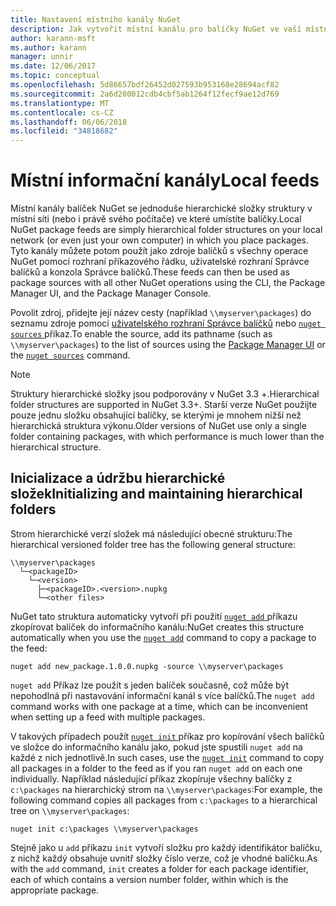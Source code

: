 ```yaml
---
title: Nastavení místního kanály NuGet
description: Jak vytvořit místní kanálu pro balíčky NuGet ve vaší místní síti pomocí složek
author: karann-msft
ms.author: karann
manager: unnir
ms.date: 12/06/2017
ms.topic: conceptual
ms.openlocfilehash: 5d86657bdf26452d027593b953168e28694acf82
ms.sourcegitcommit: 2a6d200012cdb4cbf5ab1264f12fecf9ae12d769
ms.translationtype: MT
ms.contentlocale: cs-CZ
ms.lasthandoff: 06/06/2018
ms.locfileid: "34818682"
---
```

# <a name="local-feeds"></a><span data-ttu-id="3041e-103">Místní informační kanály</span><span class="sxs-lookup"><span data-stu-id="3041e-103">Local feeds</span></span>

<span data-ttu-id="3041e-104">Místní kanály balíček NuGet se jednoduše hierarchické složky struktury v místní síti (nebo i právě svého počítače) ve které umístíte balíčky.</span><span class="sxs-lookup"><span data-stu-id="3041e-104">Local NuGet package feeds are simply hierarchical folder structures on your local network (or even just your own computer) in which you place packages.</span></span> <span data-ttu-id="3041e-105">Tyto kanály můžete potom použít jako zdroje balíčků s všechny operace NuGet pomocí rozhraní příkazového řádku, uživatelské rozhraní Správce balíčků a konzola Správce balíčků.</span><span class="sxs-lookup"><span data-stu-id="3041e-105">These feeds can then be used as package sources with all other NuGet operations using the CLI, the Package Manager UI, and the Package Manager Console.</span></span>

<span data-ttu-id="3041e-106">Povolit zdroj, přidejte její název cesty (například `\\myserver\packages`) do seznamu zdroje pomocí [uživatelského rozhraní Správce balíčků](../tools/package-manager-ui.md#package-sources) nebo [ `nuget sources` ](../tools/cli-ref-sources.md) příkaz.</span><span class="sxs-lookup"><span data-stu-id="3041e-106">To enable the source, add its pathname (such as `\\myserver\packages`) to the list of sources using the [Package Manager UI](../tools/package-manager-ui.md#package-sources) or the [`nuget sources`](../tools/cli-ref-sources.md) command.</span></span>

> [!Note]
> <span data-ttu-id="3041e-107">Struktury hierarchické složky jsou podporovány v NuGet 3.3 +.</span><span class="sxs-lookup"><span data-stu-id="3041e-107">Hierarchical folder structures are supported in NuGet 3.3+.</span></span> <span data-ttu-id="3041e-108">Starší verze NuGet použijte pouze jednu složku obsahující balíčky, se kterými je mnohem nižší než hierarchická struktura výkonu.</span><span class="sxs-lookup"><span data-stu-id="3041e-108">Older versions of NuGet use only a single folder containing packages, with which performance is much lower than the hierarchical structure.</span></span>

## <a name="initializing-and-maintaining-hierarchical-folders"></a><span data-ttu-id="3041e-109">Inicializace a údržbu hierarchické složek</span><span class="sxs-lookup"><span data-stu-id="3041e-109">Initializing and maintaining hierarchical folders</span></span>

<span data-ttu-id="3041e-110">Strom hierarchické verzí složek má následující obecné strukturu:</span><span class="sxs-lookup"><span data-stu-id="3041e-110">The hierarchical versioned folder tree has the following general structure:</span></span>

    \\myserver\packages
      └─<packageID>
        └─<version>
          ├─<packageID>.<version>.nupkg
          └─<other files>

<span data-ttu-id="3041e-111">NuGet tato struktura automaticky vytvoří při použití [ `nuget add` ](../tools/cli-ref-add.md) příkazu zkopírovat balíček do informačního kanálu:</span><span class="sxs-lookup"><span data-stu-id="3041e-111">NuGet creates this structure automatically when you use the [`nuget add`](../tools/cli-ref-add.md) command to copy a package to the feed:</span></span>

```cli
nuget add new_package.1.0.0.nupkg -source \\myserver\packages
```

<span data-ttu-id="3041e-112">`nuget add` Příkaz lze použít s jeden balíček současně, což může být nepohodlná při nastavování informační kanál s více balíčků.</span><span class="sxs-lookup"><span data-stu-id="3041e-112">The `nuget add` command works with one package at a time, which can be inconvenient when setting up a feed with multiple packages.</span></span>

<span data-ttu-id="3041e-113">V takových případech použít [ `nuget init` ](../tools/cli-ref-init.md) příkaz pro kopírování všech balíčků ve složce do informačního kanálu jako, pokud jste spustili `nuget add` na každé z nich jednotlivě.</span><span class="sxs-lookup"><span data-stu-id="3041e-113">In such cases, use the [`nuget init`](../tools/cli-ref-init.md) command to copy all packages in a folder to the feed as if you ran `nuget add` on each one individually.</span></span> <span data-ttu-id="3041e-114">Například následující příkaz zkopíruje všechny balíčky z `c:\packages` na hierarchický strom na `\\myserver\packages`:</span><span class="sxs-lookup"><span data-stu-id="3041e-114">For example, the following command copies all packages from `c:\packages` to a hierarchical tree on `\\myserver\packages`:</span></span>

```cli
nuget init c:\packages \\myserver\packages
```

<span data-ttu-id="3041e-115">Stejně jako u `add` příkazu `init` vytvoří složku pro každý identifikátor balíčku, z nichž každý obsahuje uvnitř složky číslo verze, což je vhodné balíčku.</span><span class="sxs-lookup"><span data-stu-id="3041e-115">As with the `add` command, `init` creates a folder for each package identifier, each of which contains a version number folder, within which is the appropriate package.</span></span>
